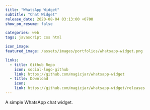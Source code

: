```yaml
---
title: "WhatsApp Widget"
subtitle: "Chat Widget"
release_date: 2020-08-04 03:13:00 +0700
show_on_resume: false

categories: web
tags: javascript css html

icon_image:
featured_image: /assets/images/portfolios/whatsapp-widget.png

links:
  - title: Github Repo
    icon: social-logo-github
    link: https://github.com/magicjar/whatsapp-widget
  - title: Download
    icon: 
    link: https://github.com/magicjar/whatsapp-widget/releases
---
```

A simple WhatsApp chat widget.